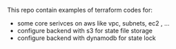 This repo contain examples of terraform codes for:
- some core serivces on aws like vpc, subnets, ec2 , ...
- configure backend with s3 for state file storage
- configure backend with dynamodb for state lock 
